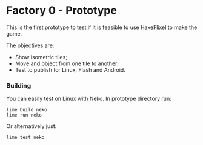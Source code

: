 Factory 0 - Prototype
=====================

This is the first prototype to test if it is feasible to use
[HaxeFlixel](http://haxeflixel.com/ "HaxeFlixel") to make the game.

The objectives are:
* Show isometric tiles;
* Move and object from one tile to another;
* Test to publish for Linux, Flash and Android.

### Building
You can easily test on Linux with Neko. In prototype directory run:

```
lime build neko
lime run neko
```

Or alternatively just:

```
lime test neko
```
